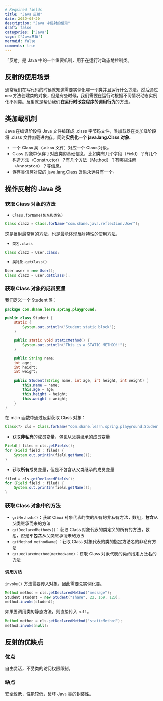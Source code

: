```yaml
---
# Required fields
title: "Java 反射"
date: 2025-08-30
description: "Java 中反射的使用"
draft: false
categories: ["Java"]
tags: ["Java基础"]
mermaid: false
comments: true
---
```


「反射」是 Java 中的一个重要机制，用于在运行时动态地控制类。

<!--more-->

## 反射的使用场景

通常我们在写代码的时候就知道需要实例化哪一个类并且运行什么方法，然后通过 `new` 方法创建类的对象，但是有些时候，我们需要在运行时根据不同情况动态实例化不同类。反射就是帮助我们**在运行时改变程序的调用行为**的方法。

## 类加载机制

Java 在编译阶段将 Java 文件编译成 .class 字节码文件，类加载器在类加载阶段将 .class 文件加载进内存，同时**实例化一个 java.lang.Class 对象**。

- 一个 Class 类（.class 文件）对应一个 Class 对象。
- Class 对象中保存了对应类的基础信息，比如类有几个字段（Field）？有几个构造方法（Constructor）？有几个方法（Method）？有哪些注解（Annotation）？等信息。
- 保存类信息对应的 java.lang.Class 对象永远只有一个。

## 操作反射的 Java 类

### 获取 Class 对象的方法

- `Class.forName(包名和类名)`

```java
Class clazz = Class.forName("com.shane.java.reflection.User");
```

这是反射最常用的方法，也是最能体现反射特性的使用方法。

- `类名.class`

```java
Class clazz = User.class;
```

- `类对象.getClass()`

```java
User user = new User();
Class clazz = user.getClass();
```

### 获取 Class 对象的成员变量

我们定义一个 Student 类：

```java
package com.shane.learn.spring.playground;

public class Student {
    static {
        System.out.println("Student static block");
    }

    public static void staticMethod() {
        System.out.println("This is a STATIC METHOD!!");
    }

    public String name;
    int age;
    int height;
    int weight;

    public Student(String name, int age, int height, int weight) {
        this.name = name;
        this.age = age;
        this.height = height;
        this.weight = weight;
    }
}
```

在 main 函数中通过反射获取 Class 对象：

```java
Class<?> cls = Class.forName("com.shane.learn.spring.playground.Student");
```

- 获取**非私有**的成员变量，包含从父类继承的成员变量

```java
Field[] filed = cls.getFields();
for (Field field : filed) {
    System.out.println(field.getName());
}
```

- 获取**所有**成员变量，但是不包含从父类继承的成员变量

```java
filed = cls.getDeclaredFields();
for (Field field : filed) {
    System.out.println(field.getName());
}
```

### 获取 Class 对象中的方法

- `getMethods()`：获取 Class 对象代表的类的所有的非私有方法，数组，**包含**从父类继承而来的方法
- `getDeclaredMethods()`：获取 Class 对象代表的类定义的所有的方法，数组，但是**不包含**从父类继承而来的方法
- `getMethod(methodName)`：获取 Class 对象代表的类的指定方法名的非私有方法
- `getDeclaredMethod(methodName)`：获取 Class 对象代表的类的指定方法名的方法

#### 调用方法

`invoke()` 方法需要传入对象，因此需要先实例化类。

```java
Method method = cls.getDeclaredMethod("message");
Student student = new Student("shane", 22, 169, 120);
method.invoke(student);
```

如果要调用类的静态方法，则直接传入 `null`。

```java
Method method = cls.getDeclaredMethod("staticMethod");
method.invoke(null);
```

## 反射的优缺点

### 优点

自由灵活，不受类的访问权限限制。

### 缺点

安全性低，性能较低，破坏 Java 类的封装性。